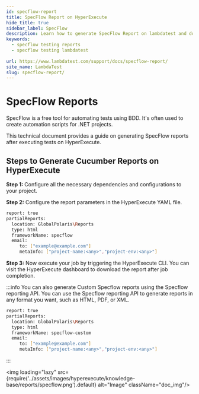 ```yaml
---
id: specflow-report
title: SpecFlow Report on HyperExecute
hide_title: true
sidebar_label: SpecFlow
description: Learn how to generate SpecFlow Report on lambdatest and download the reports from the dashboard
keywords:
  - specflow testing reports
  - specflow testing lambdatest 
  
url: https://www.lambdatest.com/support/docs/specflow-report/
site_name: LambdaTest
slug: specflow-report/
---
```

<script type="application/ld+json"
      dangerouslySetInnerHTML={{ __html: JSON.stringify({
       "@context": "https://schema.org",
        "@type": "BreadcrumbList",
        "itemListElement": [{
          "@type": "ListItem",
          "position": 1,
          "name": "LambdaTest",
          "item": "https://www.lambdatest.com"
        },{
          "@type": "ListItem",
          "position": 2,
          "name": "Support",
          "item": "https://www.lambdatest.com/support/docs/"
        },{
          "@type": "ListItem",
          "position": 3,
          "name": "Native Extent Report",
          "item": "https://www.lambdatest.com/support/docs/specflow-report/"
        }]
      })
    }}
></script>

# SpecFlow Reports

SpecFlow is a free tool for automating tests using BDD. It's often used to create automation scripts for .NET projects.

This technical document provides a guide on generating SpecFlow reports after executing tests on HyperExecute.

## Steps to Generate Cucumber Reports on HyperExecute

**Step 1:** Configure all the necessary dependencies and configurations to your project.

**Step 2:** Configure the report parameters in the HyperExecute YAML file.

```bash
report: true
partialReports:
  location: GlobalPolaris\Reports
  type: html
  frameworkName: specflow
  email:
     to: ["example@example.com"]
     metaInfo: ["project-name:<any>","project-env:<any>"]
```

**Step 3:** Now execute your job by triggering the HyperExecute CLI. You can visit the HyperExecute dashboard to download the report after job completion.

:::info
You can also generate Custom Specflow reports using the Specflow reporting API. You can use the Specflow reporting API to generate reports in any format you want, such as HTML, PDF, or XML.

```bash
report: true
partialReports:
  location: GlobalPolaris\Reports
  type: html
  frameworkName: specflow-custom
  email:
     to: ["example@example.com"]
     metaInfo: ["project-name:<any>","project-env:<any>"]
```
:::

<img loading="lazy" src={require('../assets/images/hyperexecute/knowledge-base/reports/specflow.png').default} alt="Image" className="doc_img"/> 